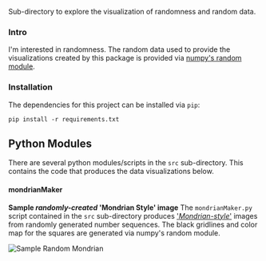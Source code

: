 Sub-directory to explore the visualization of randomness and random data.



### Intro
I'm interested in randomness.  The random data used to provide the visualizations created by this package is provided via [numpy's random module](https://numpy.org/doc/stable/reference/random/index.html#module-numpy.random).

### Installation
The dependencies for this project can be installed via `pip`:

    pip install -r requirements.txt
    

## Python Modules
There are several python modules/scripts in the `src` sub-directory. This contains the code that produces the data visualizations below.

#### mondrianMaker
**Sample *randomly-created* 'Mondrian Style' image**
The `mondrianMaker.py` script contained in the `src` sub-directory produces ['*Mondrian-style*'](https://www.google.com/url?sa=t&rct=j&q=&esrc=s&source=web&cd=&ved=2ahUKEwjZ2ZTJxMr0AhX4jIkEHb_gDqIQFnoECAMQAQ&url=https%3A%2F%2Fen.wikipedia.org%2Fwiki%2FPiet_Mondrian&usg=AOvVaw3gIr84anCOfzhG9ksYQbVU) images from randomly generated number sequences. The black gridlines and color map for the squares are generated via numpy's random module.

![Sample Random Mondrian](/img/sample_random_mondrian.png)










